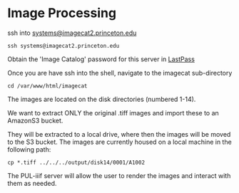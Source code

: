 # Image Processing 

ssh into systems@imagecat2.princeton.edu 

`ssh systems@imagecat2.princeton.edu`

Obtain the 'Image Catalog' password for this server in [LastPass](https://www.lastpass.com/)

Once you are have ssh into the shell, navigate to the imagecat sub-directory 

`cd /var/www/html/imagecat`

The images are located on the disk directories (numbered 1-14). 

We want to extract ONLY the original .tiff images and import these to an AmazonS3 bucket. 

They will be extracted to a local drive, where then the images will be moved to the S3 bucket. The images are currently housed on a local machine in the following path:

`cp *.tiff ../../../output/disk14/0001/A1002`

The PUL-iiif server will allow the user to render the images and interact with them as needed. 
